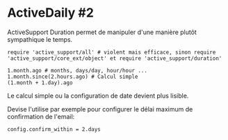 # ActiveDaily #2

ActiveSupport Duration permet de manipuler d'une manière plutôt sympathique le temps.

    require 'active_support/all' # violent mais efficace, sinon require 'active_support/core_ext/object' et require 'active_support/duration'

    1.month.ago # months, days/day, hour/hour ...
    1.month.since(2.hours.ago) # Calcul simple
    (1.month + 1.day).ago

Le calcul simple ou la configuration de date devient plus lisible.

Devise l'utilise par exemple pour configurer le délai maximum de confirmation de l'email:

    config.confirm_within = 2.days
